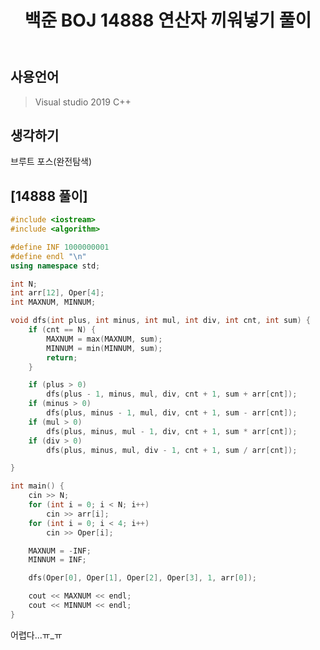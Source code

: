 ﻿---
title: "백준 BOJ 14888 연산자 끼워넣기 풀이"
categories: Algorithm
comments: true
---

## 사용언어
 > Visual studio 2019 C++ 

## 생각하기
 브루트 포스(완전탐색)

## [14888 풀이]

```c++
#include <iostream>
#include <algorithm>

#define INF 1000000001
#define endl "\n"
using namespace std;

int N;
int arr[12], Oper[4];
int MAXNUM, MINNUM;

void dfs(int plus, int minus, int mul, int div, int cnt, int sum) {
	if (cnt == N) {
		MAXNUM = max(MAXNUM, sum);
		MINNUM = min(MINNUM, sum);
		return;
	}

	if (plus > 0)
		dfs(plus - 1, minus, mul, div, cnt + 1, sum + arr[cnt]);
	if (minus > 0)
		dfs(plus, minus - 1, mul, div, cnt + 1, sum - arr[cnt]);
	if (mul > 0)
		dfs(plus, minus, mul - 1, div, cnt + 1, sum * arr[cnt]);
	if (div > 0)
		dfs(plus, minus, mul, div - 1, cnt + 1, sum / arr[cnt]);

}

int main() {
	cin >> N;
	for (int i = 0; i < N; i++)
		cin >> arr[i];
	for (int i = 0; i < 4; i++)
		cin >> Oper[i];

	MAXNUM = -INF;
	MINNUM = INF;

	dfs(Oper[0], Oper[1], Oper[2], Oper[3], 1, arr[0]);

	cout << MAXNUM << endl;
	cout << MINNUM << endl;
}
```

어렵다...ㅠ_ㅠ